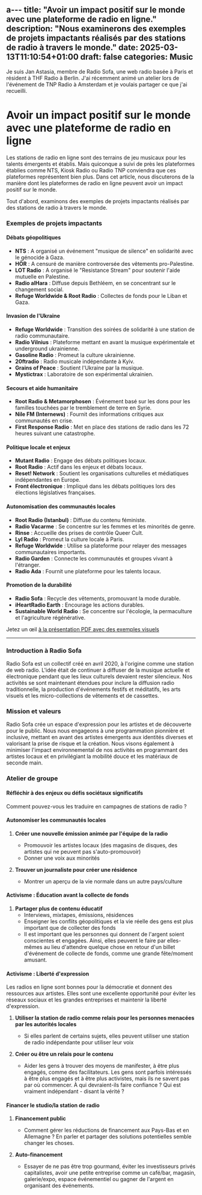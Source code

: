 a---
title: "Avoir un impact positif sur le monde avec une plateforme de radio en ligne."
description: "Nous examinerons des exemples de projets impactants réalisés par des stations de radio à travers le monde."
date: 2025-03-13T11:10:54+01:00
draft: false
categories: Music
---

Je suis Jan Astasia, membre de Radio Sofa, une web radio basée à Paris et résident à THF Radio à Berlin. J'ai récemment animé un atelier lors de l'événement de TNP Radio à Amsterdam et je voulais partager ce que j'ai recueilli.

# Avoir un impact positif sur le monde avec une plateforme de radio en ligne
Les stations de radio en ligne sont des terrains de jeu musicaux pour les talents émergents et établis. Mais quiconque a suivi de près les plateformes établies comme NTS, Kiosk Radio ou Radio TNP conviendra que ces plateformes représentent bien plus. Dans cet article, nous discuterons de la manière dont les plateformes de radio en ligne peuvent avoir un impact positif sur le monde.

Tout d'abord, examinons des exemples de projets impactants réalisés par des stations de radio à travers le monde.

### Exemples de projets impactants
#### Débats géopolitiques
- **NTS** : A organisé un événement "musique de silence" en solidarité avec le génocide à Gaza.
- **HÖR** : A censuré de manière controversée des vêtements pro-Palestine.
- **LOT Radio** : A organisé le "Resistance Stream" pour soutenir l'aide mutuelle en Palestine.
- **Radio alHara** : Diffuse depuis Bethléem, en se concentrant sur le changement social.
- **Refuge Worldwide & Root Radio** : Collectes de fonds pour le Liban et Gaza.

#### Invasion de l'Ukraine
- **Refuge Worldwide** : Transition des soirées de solidarité à une station de radio communautaire.
- **Radio Vilnius** : Plateforme mettant en avant la musique expérimentale et underground ukrainienne.
- **Gasoline Radio** : Promeut la culture ukrainienne.
- **20ftradio** : Radio musicale indépendante à Kyiv.
- **Grains of Peace** : Soutient l'Ukraine par la musique.
- **Mystictrax** : Laboratoire de son expérimental ukrainien.

#### Secours et aide humanitaire
- **Root Radio & Metamorphosen** : Événement basé sur les dons pour les familles touchées par le tremblement de terre en Syrie.
- **Nile FM (Internews)** : Fournit des informations critiques aux communautés en crise.
- **First Response Radio** : Met en place des stations de radio dans les 72 heures suivant une catastrophe.

#### Politique locale et enjeux
- **Mutant Radio** : Engage des débats politiques locaux.
- **Root Radio** : Actif dans les enjeux et débats locaux.
- **Reset! Network** : Soutient les organisations culturelles et médiatiques indépendantes en Europe.
- **Front électronique** : Impliqué dans les débats politiques lors des élections législatives françaises.

#### Autonomisation des communautés locales
- **Root Radio (Istanbul)** : Diffuse du contenu féministe.
- **Radio Vacarme** : Se concentre sur les femmes et les minorités de genre.
- **Rinse** : Accueille des prises de contrôle Queer Cult.
- **Lyl Radio** : Promeut la culture locale à Paris.
- **Refuge Worldwide** : Utilise sa plateforme pour relayer des messages communautaires importants.
- **Radio Garden** : Connecte les communautés et groupes vivant à l'étranger.
- **Radio Ada** : Fournit une plateforme pour les talents locaux.

#### Promotion de la durabilité
- **Radio Sofa** : Recycle des vêtements, promouvant la mode durable.
- **iHeartRadio Earth** : Encourage les actions durables.
- **Sustainable World Radio** : Se concentre sur l'écologie, la permaculture et l'agriculture régénérative.

Jetez un œil <a href="https://drive.google.com/file/d/1YcYH0OvgkKQ9O91QU6Mh-ktg6pJ4T9Wf/view?usp=sharing" target="_blank">à la présentation PDF avec des exemples visuels</a>

---

### Introduction à Radio Sofa
Radio Sofa est un collectif créé en avril 2020, à l'origine comme une station de web radio. L'idée était de continuer à diffuser de la musique actuelle et électronique pendant que les lieux culturels devaient rester silencieux. Nos activités se sont maintenant étendues pour inclure la diffusion radio traditionnelle, la production d'événements festifs et méditatifs, les arts visuels et les micro-collections de vêtements et de cassettes.

### Mission et valeurs
Radio Sofa crée un espace d'expression pour les artistes et de découverte pour le public. Nous nous engageons à une programmation pionnière et inclusive, mettant en avant des artistes émergents aux identités diverses et valorisant la prise de risque et la création. Nous visons également à minimiser l'impact environnemental de nos activités en programmant des artistes locaux et en privilégiant la mobilité douce et les matériaux de seconde main.

### Atelier de groupe
#### Réfléchir à des enjeux ou défis sociétaux significatifs
Comment pouvez-vous les traduire en campagnes de stations de radio ?

#### Autonomiser les communautés locales
1. **Créer une nouvelle émission animée par l'équipe de la radio**
   - Promouvoir les artistes locaux (des magasins de disques, des artistes qui ne peuvent pas s'auto-promouvoir)
   - Donner une voix aux minorités

2. **Trouver un journaliste pour créer une résidence**
   - Montrer un aperçu de la vie normale dans un autre pays/culture

#### Activisme : Éducation avant la collecte de fonds
1. **Partager plus de contenu éducatif**
   - Interviews, mixtapes, émissions, résidences
   - Enseigner les conflits géopolitiques et la vie réelle des gens est plus important que de collecter des fonds
   - Il est important que les personnes qui donnent de l'argent soient conscientes et engagées. Ainsi, elles peuvent le faire par elles-mêmes au lieu d'attendre quelque chose en retour d'un billet d'événement de collecte de fonds, comme une grande fête/moment amusant.

#### Activisme : Liberté d'expression
Les radios en ligne sont bonnes pour la démocratie et donnent des ressources aux artistes. Elles sont une excellente opportunité pour éviter les réseaux sociaux et les grandes entreprises et maintenir la liberté d'expression.

1. **Utiliser la station de radio comme relais pour les personnes menacées par les autorités locales**
   - Si elles parlent de certains sujets, elles peuvent utiliser une station de radio indépendante pour utiliser leur voix

2. **Créer ou être un relais pour le contenu**
   - Aider les gens à trouver des moyens de manifester, à être plus engagés, comme des facilitateurs. Les gens sont parfois intéressés à être plus engagés et à être plus activistes, mais ils ne savent pas par où commencer. À qui devraient-ils faire confiance ? Qui est vraiment indépendant - disant la vérité ?

#### Financer le studio/la station de radio
1. **Financement public**
   - Comment gérer les réductions de financement aux Pays-Bas et en Allemagne ? En parler et partager des solutions potentielles semble changer les choses.

2. **Auto-financement**
   - Essayer de ne pas être trop gourmand, éviter les investisseurs privés capitalistes, avoir une petite entreprise comme un café/bar, magasin, galerie/expo, espace événementiel ou gagner de l'argent en organisant des événements.


